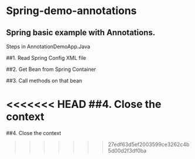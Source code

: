 # Spring-demo-annotations

## Spring basic example with Annotations.

Steps in AnnotationDemoApp.Java

##1. Read Spring Config XML file

##2. Get Bean from Spring Container

##3. Call methods on that bean

<<<<<<< HEAD
##4. Close the context
=======
##4. Close the context
>>>>>>> 27edf63d5ef2003599ce3262c4b5d00d2f3df0ba
